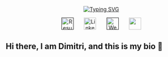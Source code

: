 <p align="center">
  <a href="https://git.io/typing-svg"><img src="https://readme-typing-svg.demolab.com?font=Fira+Code&pause=1000&center=true&vCenter=true&random=false&width=435&lines=Welcome+to+my+GitHub+!;I+am+Dimitri+Kneur%2C+Data+Analyst;Specialized+in+SQL%2C+Power+BI%2C+Python;Enjoy+your+visit+!" alt="Typing SVG" /></a>
</p>

<p align="center">
  <a href=""><img width="32px" alt="Resume" title="Resume" src=""></a>
  &#8287;&#8287;&#8287;&#8287;&#8287;
  <a href="https://fr.linkedin.com/in/dimitri-kneur-audencia"><img width="32px" alt="LinkedIn" title="LinkedIn"
  src="https://cdn-icons-png.flaticon.com/512/174/174857.png"/></a>
  &#8287;&#8287;&#8287;&#8287;&#8287;
  <a href=""><img width="32px" alt="Website" title="Website" 
  src="https://cdn-icons-png.flaticon.com/512/5339/5339159.png"/></a>
  &#8287;&#8287;&#8287;&#8287;&#8287;
  <a href="mailto:dimitri.kneur@protonmail.com" alt="Mail" title="Mail">
  <img width="32px" src="https://cdn-icons-png.flaticon.com/512/5968/5968534.png"/></a>

</p>

## Hi there, I am Dimitri, and this is my bio 👋

<!--
Short bio
Programming languages
Skills
Portfolio link
Stack
Certifications
-->
